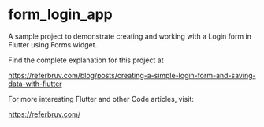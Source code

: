 # form_login_app

A sample project to demonstrate creating and working with a Login form in Flutter using Forms widget.

Find the complete explanation for this project at

https://referbruv.com/blog/posts/creating-a-simple-login-form-and-saving-data-with-flutter

For more interesting Flutter and other Code articles, visit: 

https://referbruv.com/
